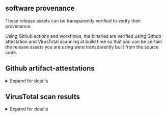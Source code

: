 ## software provenance

These release assets can be transparently verified to verify their provenance.

Using Github actions and workflows, the binaries are verified using Github attestation and VirusTotal scanning at build time so that you can be certain the release assets you are using were transparently built from the source code.

## Github artifact-attestations

<details closed>
<summary>Expand for details</summary>

Binaries built from the release of `3.17.1+` use [actions/attest-build-provenance](https://github.com/actions/attest-build-provenance) - [Github Docs](https://docs.github.com/en/actions/security-for-github-actions/using-artifact-attestations/using-artifact-attestations-to-establish-provenance-for-builds#verifying-artifact-attestations-with-the-github-cli)

For example:, using `gh` cli - [manual](https://cli.github.com/manual/gh_attestation_verify)

```bash
gh attestation verify iperf3-amd64 -o userdocs
```

> [!NOTE]
> For the windows builds the `zip`, `iperf3.exe` and `cygwin1.dll` are verified.
>
> For Linux builds the main static binary is verified.

> [!TIP]
> The sha256sum of the Github attestations and VirusTotal will be the same.

</details>

## VirusTotal scan results

<details closed>
<summary>Expand for details</summary>

[iperf3-amd64](https://www.virustotal.com/gui/file/84f9851d0647d3d618c66d64cac10ed1eb37583b3aaf3bb0baac88bf446fb10a)

[iperf3-amd64-openssl-win](https://www.virustotal.com/gui/file/cafe0a01c5e0c643146433f584acb71571e580e79b2cffd6431ec83a0dacc8ab)

[iperf3-amd64-win](https://www.virustotal.com/gui/file/2292e9df7fc1c45fde8dcc3a0a3f90cc28263684eb818bb73323efe9595c9c74)

[iperf3-arm32v6](https://www.virustotal.com/gui/file/b36b7535bf7556aa3db2066d0d109bdb31d36a9133ca0439b05eee517bd2da5f)

[iperf3-arm32v7](https://www.virustotal.com/gui/file/52c46a52c0d66006a0a605b0db7bbd5f94b435b70b4d3bd181334817b88a777c)

[iperf3-arm64v8](https://www.virustotal.com/gui/file/155eaaa6a7e2a8a7dd7518e8f3ef559a6032490b0b64b04c79a46fdcffec3e6f)

[iperf3-i386](https://www.virustotal.com/gui/file/3d9198606de7452687cd1332f19cc1b01acc423b893439d0c3b40a4dba413e10)

[iperf3-ppc64le](https://www.virustotal.com/gui/file/c917b8d7ba981bd1b611f7f719e7ea4059af2c05b56fcbd2d9770e13d2c2a5af)

[iperf3-riscv64](https://www.virustotal.com/gui/file/4ae2fb95ae0956b8977286088b5d84743a5a7d5446c0b2ef7b3b5ae530bc4b71)

[iperf3-s390x](https://www.virustotal.com/gui/file/0a2936974f201ed761e7af049bf7d4621956061bb7797bad1a97a9974190af71)

</details>
